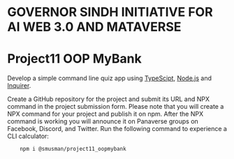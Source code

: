 # GOVERNOR SINDH INITIATIVE FOR AI WEB 3.0 AND MATAVERSE
# Project11 OOP MyBank

Develop a simple command line quiz app using [TypeScipt](https://www.typescriptlang.org/), [Node.js](https://nodejs.org/en/) and [Inquirer](https://www.npmjs.com/package/inquirer).

Create a GitHub repository for the project and submit its URL and NPX command in the project submission form. Please note that you will create a NPX command for your project and publish it on npm. After the NPX command is working you will announce it on Panaverse groups on Facebook, Discord, and Twitter.
Run the following command to experience a CLI calculator:

        npm i @smusman/project11_oopmybank

